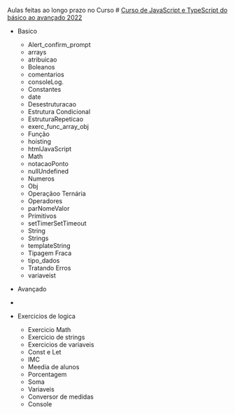 Aulas feitas ao longo prazo no Curso # [Curso de JavaScript e TypeScript do básico ao avançado 2022](https://www.udemy.com/course/curso-de-javascript-moderno-do-basico-ao-avancado/)

- Basico
  - Alert_confirm_prompt
  - arrays
  - atribuicao
  - Boleanos
  - comentarios
  - consoleLog.
  - Constantes
  - date
  - Desestruturacao
  - Estrutura Condicional
  - EstruturaRepeticao
  - exerc_func_array_obj
  - Função
  - hoisting
  - htmlJavaScript
  - Math
  - notacaoPonto
  - nullUndefined
  - Numeros
  - Obj
  - Operaçãoo Ternária
  - Operadores
  - parNomeValor
  - Primitivos
  - setTimerSetTimeout
  - String
  - Strings
  - templateString
  - Tipagem Fraca
  - tipo_dados
  - Tratando Erros
  - variaveist
  
  
- Avançado
- 







- Exercicios de logica
  - Exercicio Math
  - Exercicio de strings
  - Exercicios de variaveis
  - Const e Let
  - IMC
  - Meedia de alunos
  - Porcentagem
  - Soma
  - Variaveis
  - Conversor de medidas
  - Console


